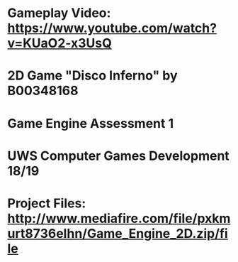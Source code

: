 # Gameplay Video: https://www.youtube.com/watch?v=KUaO2-x3UsQ
#
# 2D Game "Disco Inferno" by B00348168
# Game Engine Assessment 1
# UWS Computer Games Development 18/19
# 
# Project Files: http://www.mediafire.com/file/pxkmurt8736elhn/Game_Engine_2D.zip/file
